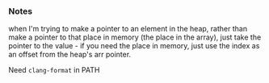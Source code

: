 ### Notes

when I'm trying to make a pointer to an element in the heap, rather than make a 
pointer to that place in memory (the place in the array), just take the pointer 
to the value - if you need the place in memory, just use the index as an offset 
from the heap's arr pointer.

Need `clang-format` in PATH

